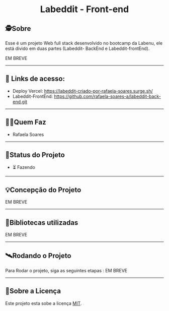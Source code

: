 <h1 align="center">
     Labeddit - Front-end
</h1>

##  🕵Sobre
Esse é um projeto Web full stack desenvolvido no bootcamp da Labenu, ele está divido em duas partes (Labeddit- BackEnd e Labeddit-frontEnd). 

EM BREVE

---


## 🔗 Links de acesso:

- Deploy Vercel: https://labeddit-criado-por-rafaela-soares.surge.sh/
- Labeddit-FrontEnd: https://github.com/rafaela-soares-a/labeddit-back-end.git

---

##  👩🏾Quem Faz 

- Rafaela Soares

---

##  🧭Status do Projeto

 - ⏳ Fazendo

---

## 💡Concepção do Projeto

EM BREVE

---

## 🔗Bibliotecas utilizadas

EM BREVE

---

## 🛰Rodando o Projeto

Para Rodar o projeto, siga as seguintes etapas :
EM BREVE

---

## 📝Sobre a Licença

Este projeto esta sobe a licença [MIT](./LICENSE).
